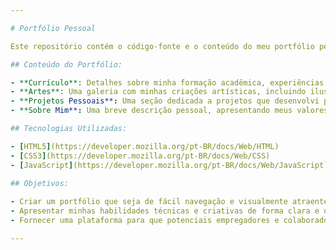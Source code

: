 ```yaml
---

# Portfólio Pessoal

Este repositório contém o código-fonte e o conteúdo do meu portfólio pessoal, onde compartilho um pouco sobre minha trajetória, habilidades e trabalhos criativos. O objetivo deste projeto é centralizar todas as minhas conquistas profissionais, artes e projetos pessoais em uma única plataforma acessível e bem organizada.

## Conteúdo do Portfólio:

- **Currículo**: Detalhes sobre minha formação acadêmica, experiências profissionais, habilidades técnicas e certificações.
- **Artes**: Uma galeria com minhas criações artísticas, incluindo ilustrações, design gráfico e outras peças visuais.
- **Projetos Pessoais**: Uma seção dedicada a projetos que desenvolvi por iniciativa própria, com foco em programação, design ou qualquer outra área de interesse.
- **Sobre Mim**: Uma breve descrição pessoal, apresentando meus valores, motivações e aspirações, além de um resumo da minha jornada profissional.

## Tecnologias Utilizadas:

- [HTML5](https://developer.mozilla.org/pt-BR/docs/Web/HTML)
- [CSS3](https://developer.mozilla.org/pt-BR/docs/Web/CSS)
- [JavaScript](https://developer.mozilla.org/pt-BR/docs/Web/JavaScript) (ou qualquer outra tecnologia/framework relevante que você esteja utilizando, como React, Vue, etc.)
  
## Objetivos:

- Criar um portfólio que seja de fácil navegação e visualmente atraente.
- Apresentar minhas habilidades técnicas e criativas de forma clara e organizada.
- Fornecer uma plataforma para que potenciais empregadores e colaboradores conheçam meu trabalho e perfil profissional.

---
```

